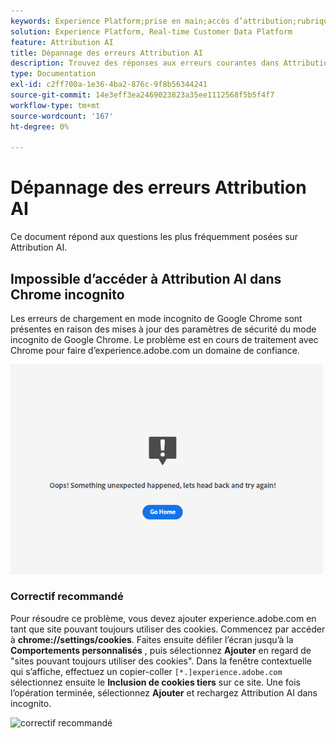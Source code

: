 ```yaml
---
keywords: Experience Platform;prise en main;accès d’attribution;rubriques populaires;entrée d’attribution;sortie d’attribution ai;résolution des problèmes d’attribution;erreurs d’attribution ai
solution: Experience Platform, Real-time Customer Data Platform
feature: Attribution AI
title: Dépannage des erreurs Attribution AI
description: Trouvez des réponses aux erreurs courantes dans Attribution AI.
type: Documentation
exl-id: c2ff700a-1e36-4ba2-876c-9f8b56344241
source-git-commit: 14e3eff3ea2469023823a35ee1112568f5b5f4f7
workflow-type: tm+mt
source-wordcount: '167'
ht-degree: 0%

---
```


# Dépannage des erreurs Attribution AI

Ce document répond aux questions les plus fréquemment posées sur Attribution AI.

## Impossible d’accéder à Attribution AI dans Chrome incognito

Les erreurs de chargement en mode incognito de Google Chrome sont présentes en raison des mises à jour des paramètres de sécurité du mode incognito de Google Chrome. Le problème est en cours de traitement avec Chrome pour faire d’experience.adobe.com un domaine de confiance.

<img src="./images/faq/error.PNG" width="500" /><br />

### Correctif recommandé

Pour résoudre ce problème, vous devez ajouter experience.adobe.com en tant que site pouvant toujours utiliser des cookies. Commencez par accéder à **chrome://settings/cookies**. Faites ensuite défiler l’écran jusqu’à la **Comportements personnalisés** , puis sélectionnez **Ajouter** en regard de &quot;sites pouvant toujours utiliser des cookies&quot;. Dans la fenêtre contextuelle qui s’affiche, effectuez un copier-coller `[*.]experience.adobe.com` sélectionnez ensuite le **Inclusion de cookies tiers** sur ce site. Une fois l’opération terminée, sélectionnez **Ajouter** et rechargez Attribution AI dans incognito.

![correctif recommandé](./images/faq/cookies2.gif)
